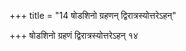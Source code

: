 +++
title = "14 षोडशिनो ग्रहणन् द्विरात्रस्योत्तरेऽहन्"

+++
षोडशिनो ग्रहणं द्विरात्रस्योत्तरेऽहन् १४